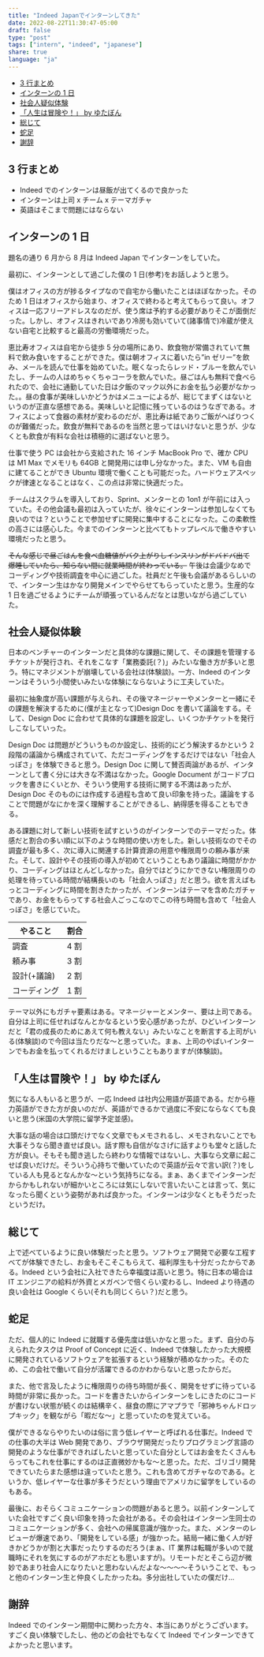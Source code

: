 ```yaml
---
title: "Indeed Japanでインターンしてきた"
date: 2022-08-22T11:30:47-05:00
draft: false
type: "post"
tags: ["intern", "indeed", "japanese"]
share: true
language: "ja"
---
```


- [3 行まとめ](#3-行まとめ)
- [インターンの 1 日](#インターンの-1-日)
- [社会人疑似体験](#社会人疑似体験)
- [「人生は冒険や！」 by ゆたぼん](#人生は冒険や-by-ゆたぼん)
- [総じて](#総じて)
- [蛇足](#蛇足)
- [謝辞](#謝辞)

## 3 行まとめ

- Indeed でのインターンは昼飯が出てくるので良かった
- インターンは上司 x チーム x テーマガチャ
- 英語はそこまで問題にはならない

## インターンの 1 日

題名の通り 6 月から 8 月は Indeed Japan でインターンをしていた。

最初に、インターンとして過ごした僕の 1 日(参考)をお話しようと思う。

僕はオフィスの方が捗るタイプなので自宅から働いたことはほぼなかった。そのため 1 日はオフィスから始まり、オフィスで終わると考えてもらって良い。オフィスは一応フリーアドレスなのだが、使う席は予約する必要がありそこが面倒だった。しかし、オフィスはきれいであり冷房も効いていて(諸事情で)冷蔵が使えない自宅と比較すると最高の労働環境だった。

恵比寿オフィスは自宅から徒歩 5 分の場所にあり、飲食物が常備されていて無料で飲み食いをすることができた。僕は朝オフィスに着いたら”in ゼリー”を飲み、メールを読んで仕事を始めていた。眠くなったらレッド・ブルーを飲んでいたし、チームの人はめちゃくちゃコーラを飲んでいた。昼ごはんも無料で食べられたので、会社に通勤していた日は夕飯のマック以外にお金を払う必要がなかった。。昼の食事が美味しいかどうかはメニューによるが、総じてまずくはないというのが正直な感想である。美味しいと記憶に残っているのはうなぎである。オフィスによって食器の素材が変わるのだが、恵比寿は紙でありご飯がへばりつくのが難儀だった。飲食が無料であるのを当然と思ってはいけないと思うが、少なくとも飲食が有料な会社は積極的に選ばないと思う。

仕事で使う PC は会社から支給された 16 インチ MacBook Pro で、確か CPU は M1 Max でメモリも 64GB と開発用には申し分なかった。また、VM も自由に建てることができ Ubuntu 環境で働くことも可能だった。ハードウェアスペックが律速となることはなく、この点は非常に快適だった。

チームはスクラムを導入しており、Sprint、メンターとの 1on1 が午前には入っていた。その他会議も最初は入っていたが、徐々にインターンは参加しなくても良いのでは？ということで参加せずに開発に集中することになった。この柔軟性の高さには感心した。今までのインターンと比べてもトップレベルで働きやすい環境だったと思う。

~~そんな感じで昼ごはんを食べ血糖値がバク上がりしインスリンがドバドバ出て爆睡していたら、知らない間に就業時間が終わっている。~~ 午後は会議少なめでコーディングや技術調査を中心に過ごした。社員だと午後も会議があるらしいので、インターン生はかなり開発メインでやらせてもらっていたと思う。生産的な 1 日を過ごせるようにチームが頑張っているんだなとは思いながら過ごしていた。

## 社会人疑似体験

日本のベンチャーのインターンだと具体的な課題に関して、その課題を管理するチケットが発行され、それをこなす「業務委託(？)」みたいな働き方が多いと思う。特にマネジメントが崩壊している会社は(体験談)。一方、Indeed のインターンはそういう小間使いみたいな体験にならないように工夫していた。

最初に抽象度が高い課題が与えられ、その後マネージャーやメンターと一緒にその課題を解決するために(僕が主となって)Design Doc を書いて議論をする。そして、Design Doc に合わせて具体的な課題を設定し、いくつかチケットを発行しこなしていった。

Design Doc は問題がどういうものか設定し、技術的にどう解決するかという 2 段階の議論から構成されていて、ただコーディングをするだけではない「社会人っぽさ」を体験できると思う。Design Doc に関して賛否両論があるが、インターンとして書く分には大きな不満はなかった。Google Document がコードブロックを書きにくいとか、そういう使用する技術に関する不満はあったが、Design Doc そのものには作成する過程も含めて良い印象を持った。議論をすることで問題がなにかを深く理解することができるし、納得感を得ることもできる。

ある課題に対して新しい技術を試すというのがインターンでのテーマだった。体感だと割合の多い順に以下のような時間の使い方をした。新しい技術なのでその調査が最も多く、次に導入に関連する計算資源の用意や権限周りの頼み事が来た。そして、設計やその技術の導入が初めてということもあり議論に時間がかかり、コーディングはほとんどしなかった。自分ではどうにかできない権限周りの処理を待っている時間が結構長いのも「社会人っぽさ」だと思う。欲を言えばもっとコーディングに時間を割きたかったが、インターンはテーマを含めたガチャであり、お金をもらってする社会人ごっこなのでこの待ち時間も含めて「社会人っぽさ」を感じていた。

| やること     | 割合 |
| ------------ | ---- |
| 調査         | 4 割 |
| 頼み事       | 3 割 |
| 設計(+議論)  | 2 割 |
| コーディング | 1 割 |

テーマ以外にもガチャ要素はある。マネージャーとメンター、要は上司である。自分は上司に任せればなんとかなるという安心感があったが、ひどいインターンだと「君の成長のためにあえて何も教えない」みたいなことを断言する上司がいる(体験談)ので今回は当たりだな〜と思っていた。まぁ、上司のやばいインターンでもお金を払ってくれるだけましということもありますが(体験談)。

## 「人生は冒険や！」 by ゆたぼん

気になる人もいると思うが、一応 Indeed は社内公用語が英語である。だから極力英語ができた方が良いのだが、英語ができるかで過度に不安にならなくても良いと思う(米国の大学院に留学予定並感)。

大事な話の場合は口頭だけでなく文章でもメモされるし、メモされないことでも大事そうなら聞き直せば良い。話す際も自信がなさげに話すよりも堂々と話した方が良い。そもそも聞き逃したら終わりな情報ではないし、大事なら文章に起こせば良いだけだ。そういう心持ちで働いていたので英語が云々で言い訳(？)をしている人も見るとなんかな〜という気持ちになる。まぁ、あくまでインターンだからかもしれないが細かいところには気にしないで言いたいことは言って、気になったら聞くという姿勢があれば良かった。インターンは少なくともそうだったというだけ。

## 総じて

上で述べているように良い体験だったと思う。ソフトウェア開発で必要な工程すべてが体験できたし、お金もそこそこもらえて、福利厚生も十分だったからである。Indeed という会社に入社できたら幸福度は高いと思う。特に日本の場合は IT エンジニアの給料が外資とメガベンで倍くらい変わるし、Indeed より待遇の良い会社は Google くらい(それも同じくらい？)だと思う。

## 蛇足

ただ、個人的に Indeed に就職する優先度は低いかなと思った。まず、自分の与えられたタスクは Proof of Concept に近く、Indeed で体験したかった大規模に開発されているソフトウェアを拡張するという経験が積めなかった。そのため、この会社で働いて自分が活躍できるのかわからないと思ったからだ。

また、他で言及したように権限周りの待ち時間が長く、開発をせずに待っている時間が非常に長かった。コードを書きたいからインターンをしにきたのにコードが書けない状態が続くのは結構辛く、昼食の際にアマプラで「邪神ちゃんドロップキック」を観ながら「暇だな〜」と思っていたのを覚えている。

僕ができるならやりたいのは俗に言う低レイヤーと呼ばれる仕事だ。Indeed での仕事の大半は Web 開発であり、ブラウザ開発だったりプログラミング言語の開発のような仕事ができればしたいと思っていた自分としてはお金をたくさんもらってもこれを仕事にするのは正直微妙かもな〜と思った。ただ、ゴリゴリ開発できていたらまた感想は違っていたと思う。これも含めてガチャなのである。というか、低レイヤーな仕事が多そうだという理由でアメリカに留学をしているのもある。

最後に、おそらくコミュニケーションの問題があると思う。以前インターンしていた会社ですごく良い印象を持った会社がある。その会社はインターン生同士のコミュニケーションが多く、会社への帰属意識が強かった。また、メンターのレビューが爆速であり、「開発をしている感」が強かった。結局一緒に働く人が好きかどうかが割と大事だったりするのだろう(まぁ、IT 業界は転職が多いので就職時にそれを気にするのがアホだとも思いますが)。リモートだとそこら辺が微妙であまり社会人になりたいと思わないんだよな〜〜〜〜そういうことで、もっと他のインターン生と仲良くしたかったね。多分出社していたの僕だけ...

## 謝辞

Indeed でのインターン期間中に関わった方々、本当にありがとうございます。すごく良い体験でしたし、他のどの会社でもなくて Indeed でインターンできてよかったと思います。
